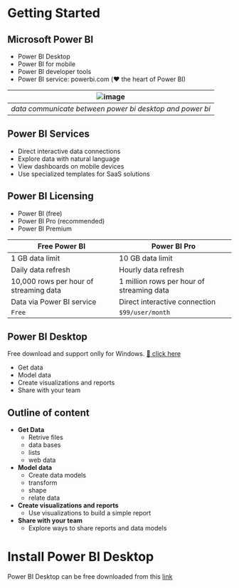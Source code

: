 # Getting Started

## Microsoft Power BI
- Power BI Desktop
- Power BI for mobile
- Power BI developer tools
- Power BI service: powerbi.com (:heart: the heart of Power BI)

| ![image](https://user-images.githubusercontent.com/19381768/224846356-3192a266-02f2-4f41-ba58-76dbf57b6186.png) |
| :--: | 
| *data communicate between power bi desktop and power bi* |

## Power BI Services
- Direct interactive data connections
- Explore data with natural language
- View dashboards on mobile devices
- Use specialized templates for SaaS solutions

## Power BI Licensing
- Power BI (free)
- Power BI Pro (recommended)
- Power BI Premium

| Free Power BI | Power BI Pro |
| --- | --- |
| 1 GB data limit | 10 GB data limit |
| Daily data refresh | Hourly data refresh |
| 10,000 rows per hour of streaming data | 1 million rows per hour of streaming data |
| Data via Power BI service | Direct interactive connection |
| `Free` | `$99/user/month` |

## Power BI Desktop
Free download and support onlly for Windows. <a id="mylink" href="https://www.microsoft.com/en-us/download/details.aspx?id=58494">:link: click here</a>
- Get data
- Model data
- Create visualizations and reports
- Share with your team

## Outline of content
- **Get Data**
  - Retrive files
  - data bases
  - lists
  - web data
- **Model data**
  - Create data models
  - transform
  - shape
  - relate data
- **Create visualizations and reports**
  - Use visualizations to build a simple report
- **Share with your team**
  - Explore ways to share reports and data models 

# Install Power BI Desktop

Power BI Desktop can be free downloaded from this <a href="#mylink">link</a>

